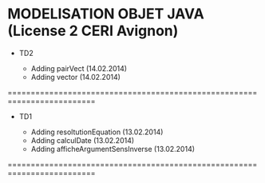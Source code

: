 MODELISATION OBJET JAVA (License 2 CERI Avignon)
=========================================================================

- TD2

  - Adding pairVect (14.02.2014)
  - Adding vector (14.02.2014)

=========================================================================

- TD1

  - Adding resoltutionEquation (13.02.2014)
  - Adding calculDate (13.02.2014)
  - Adding afficheArgumentSensInverse (13.02.2014)

=========================================================================
